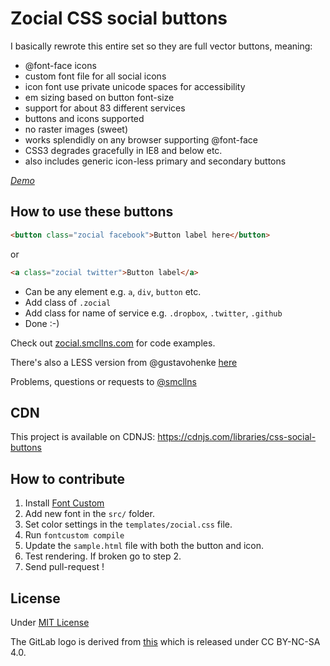 # Zocial CSS social buttons

I basically rewrote this entire set so they are full vector buttons, meaning:

- @font-face icons
- custom font file for all social icons
- icon font use private unicode spaces for accessibility
- em sizing based on button font-size
- support for about 83 different services
- buttons and icons supported
- no raster images (sweet)
- works splendidly on any browser supporting @font-face
- CSS3 degrades gracefully in IE8 and below etc.
- also includes generic icon-less primary and secondary buttons

*[Demo](https://smcllns.github.io/css-social-buttons/)*

## How to use these buttons

```html
<button class="zocial facebook">Button label here</button>
```

or

```html
<a class="zocial twitter">Button label</a>
```

- Can be any element e.g. `a`, `div`, `button` etc.
- Add class of `.zocial`
- Add class for name of service e.g. `.dropbox`, `.twitter`, `.github`
- Done :-)

Check out [zocial.smcllns.com](http://zocial.smcllns.com) for code examples.

There's also a LESS version from @gustavohenke [here](https://github.com/gustavohenke/zocial-less)

Problems, questions or requests to [@smcllns](http://twitter.com/smcllns)

## CDN

This project is available on CDNJS:
https://cdnjs.com/libraries/css-social-buttons

## How to contribute

1. Install [Font Custom](https://github.com/FontCustom/fontcustom)
2. Add new font in the `src/` folder.
3. Set color settings in the `templates/zocial.css` file.
4. Run `fontcustom compile`
5. Update the `sample.html` file with both the button and icon.
6. Test rendering. If broken go to step 2.
7. Send pull-request !

## License

Under [MIT License](http://opensource.org/licenses/mit-license.php)

The GitLab logo is derived from [this](https://gitlab.com/gitlab-com/gitlab-artwork/blob/a3aaa39c184e49bb3a0ba0d8be74718b3d5b887b/logo/logo-square.svg) which is released under CC BY-NC-SA 4.0.
